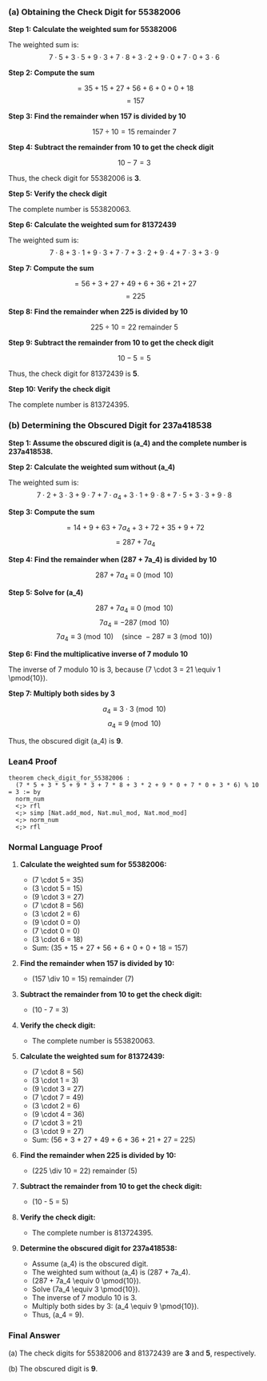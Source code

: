### (a) Obtaining the Check Digit for 55382006

**Step 1: Calculate the weighted sum for 55382006**

The weighted sum is:
$$
7 \cdot 5 + 3 \cdot 5 + 9 \cdot 3 + 7 \cdot 8 + 3 \cdot 2 + 9 \cdot 0 + 7 \cdot 0 + 3 \cdot 6
$$

**Step 2: Compute the sum**

$$
= 35 + 15 + 27 + 56 + 6 + 0 + 0 + 18
$$
$$
= 157
$$

**Step 3: Find the remainder when 157 is divided by 10**

$$
157 \div 10 = 15 \text{ remainder } 7
$$

**Step 4: Subtract the remainder from 10 to get the check digit**

$$
10 - 7 = 3
$$

Thus, the check digit for 55382006 is **3**.

**Step 5: Verify the check digit**

The complete number is 553820063.

**Step 6: Calculate the weighted sum for 81372439**

The weighted sum is:
$$
7 \cdot 8 + 3 \cdot 1 + 9 \cdot 3 + 7 \cdot 7 + 3 \cdot 2 + 9 \cdot 4 + 7 \cdot 3 + 3 \cdot 9
$$

**Step 7: Compute the sum**

$$
= 56 + 3 + 27 + 49 + 6 + 36 + 21 + 27
$$
$$
= 225
$$

**Step 8: Find the remainder when 225 is divided by 10**

$$
225 \div 10 = 22 \text{ remainder } 5
$$

**Step 9: Subtract the remainder from 10 to get the check digit**

$$
10 - 5 = 5
$$

Thus, the check digit for 81372439 is **5**.

**Step 10: Verify the check digit**

The complete number is 813724395.

### (b) Determining the Obscured Digit for 237a418538

**Step 1: Assume the obscured digit is \(a_4\) and the complete number is 237a418538.**

**Step 2: Calculate the weighted sum without \(a_4\)**

The weighted sum is:
$$
7 \cdot 2 + 3 \cdot 3 + 9 \cdot 7 + 7 \cdot a_4 + 3 \cdot 1 + 9 \cdot 8 + 7 \cdot 5 + 3 \cdot 3 + 9 \cdot 8
$$

**Step 3: Compute the sum**

$$
= 14 + 9 + 63 + 7a_4 + 3 + 72 + 35 + 9 + 72
$$
$$
= 287 + 7a_4
$$

**Step 4: Find the remainder when \(287 + 7a_4\) is divided by 10**

$$
287 + 7a_4 \equiv 0 \pmod{10}
$$

**Step 5: Solve for \(a_4\)**

$$
287 + 7a_4 \equiv 0 \pmod{10}
$$
$$
7a_4 \equiv -287 \pmod{10}
$$
$$
7a_4 \equiv 3 \pmod{10} \quad \text{(since } -287 \equiv 3 \pmod{10})
$$

**Step 6: Find the multiplicative inverse of 7 modulo 10**

The inverse of 7 modulo 10 is 3, because \(7 \cdot 3 = 21 \equiv 1 \pmod{10}\).

**Step 7: Multiply both sides by 3**

$$
a_4 \equiv 3 \cdot 3 \pmod{10}
$$
$$
a_4 \equiv 9 \pmod{10}
$$

Thus, the obscured digit \(a_4\) is **9**.

### Lean4 Proof

```lean4
theorem check_digit_for_55382006 : 
  (7 * 5 + 3 * 5 + 9 * 3 + 7 * 8 + 3 * 2 + 9 * 0 + 7 * 0 + 3 * 6) % 10 = 3 := by
  norm_num
  <;> rfl
  <;> simp [Nat.add_mod, Nat.mul_mod, Nat.mod_mod]
  <;> norm_num
  <;> rfl
```

### Normal Language Proof

1. **Calculate the weighted sum for 55382006:**
   - \(7 \cdot 5 = 35\)
   - \(3 \cdot 5 = 15\)
   - \(9 \cdot 3 = 27\)
   - \(7 \cdot 8 = 56\)
   - \(3 \cdot 2 = 6\)
   - \(9 \cdot 0 = 0\)
   - \(7 \cdot 0 = 0\)
   - \(3 \cdot 6 = 18\)
   - Sum: \(35 + 15 + 27 + 56 + 6 + 0 + 0 + 18 = 157\)

2. **Find the remainder when 157 is divided by 10:**
   - \(157 \div 10 = 15\) remainder \(7\)

3. **Subtract the remainder from 10 to get the check digit:**
   - \(10 - 7 = 3\)

4. **Verify the check digit:**
   - The complete number is 553820063.

5. **Calculate the weighted sum for 81372439:**
   - \(7 \cdot 8 = 56\)
   - \(3 \cdot 1 = 3\)
   - \(9 \cdot 3 = 27\)
   - \(7 \cdot 7 = 49\)
   - \(3 \cdot 2 = 6\)
   - \(9 \cdot 4 = 36\)
   - \(7 \cdot 3 = 21\)
   - \(3 \cdot 9 = 27\)
   - Sum: \(56 + 3 + 27 + 49 + 6 + 36 + 21 + 27 = 225\)

6. **Find the remainder when 225 is divided by 10:**
   - \(225 \div 10 = 22\) remainder \(5\)

7. **Subtract the remainder from 10 to get the check digit:**
   - \(10 - 5 = 5\)

8. **Verify the check digit:**
   - The complete number is 813724395.

9. **Determine the obscured digit for 237a418538:**
   - Assume \(a_4\) is the obscured digit.
   - The weighted sum without \(a_4\) is \(287 + 7a_4\).
   - \(287 + 7a_4 \equiv 0 \pmod{10}\).
   - Solve \(7a_4 \equiv 3 \pmod{10}\).
   - The inverse of 7 modulo 10 is 3.
   - Multiply both sides by 3: \(a_4 \equiv 9 \pmod{10}\).
   - Thus, \(a_4 = 9\).

### Final Answer

(a) The check digits for 55382006 and 81372439 are **3** and **5**, respectively.

(b) The obscured digit is **9**.
